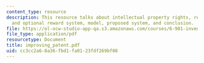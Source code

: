 ```yaml
---
content_type: resource
description: This resource talks about intellectual property rights, reward system
  and optional reward system, model, proposed system, and conclusion.
file: https://ol-ocw-studio-app-qa.s3.amazonaws.com/courses/6-901-inventions-and-patents-fall-2005/cc3cc2a68a36fbd1fa0123fdf269bf08_improving_patent.pdf
file_type: application/pdf
resourcetype: Document
title: improving_patent.pdf
uid: cc3cc2a6-8a36-fbd1-fa01-23fdf269bf08
---
```

